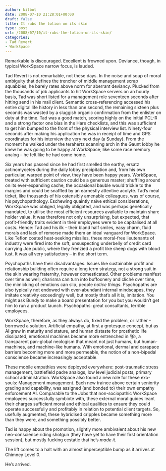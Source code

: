 ```yaml
---
author: kilbot
date: 2008-07-10 21:28:01+00:00
draft: false
title: It rubs the lotion on its skin
type: post
url: /2008/07/10/it-rubs-the-lotion-on-its-skin/
categories:
- Tad Revert
- WorkSpace
---
```


Remarkable is discouraged. Excellent is frowned upon. Deviance, though, in typical WorkSpace narrow focus, is lauded.

Tad Revert is not remarkable, not these days. In the noise and soup of moral ambiguity that defines the trencher of middle management scrap squabbles, he barely rates above norm for aberrant deviancy. Plucked from the thousands of job applicants to hit WorkSpace servers on an hourly basis, Tad was short listed for a management role seventeen seconds after hitting send in his mail client. Semantic cross-referencing accessed his entire digital life history in less than one second, the remaining sixteen plus seconds was wasted by a sluggish organic confirmation from the enlister on duty at the time. Tad was a good match, scoring highly on the initial PCL-R and a strong factor one bias in the Hare checklists, and this was sufficient to get him bumped to the front of the physical interview list. Ninety-four seconds after making his application he was in receipt of time and GPS coordinates for his interview the very next day (a Sunday). From the moment he walked under the terahertz scanning arch in the Gaunt lobby he knew he was going to be happy at WorkSpace; like some race memory analog – he felt like he had come home.

Six years has passed since he had first smelled the earthy, ersatz actinomycetes during the daily lobby precipitation and, from his own particular, warped point of view, they have been happy years. WorkSpace, treated with sufficient caution could be a generous master; shuffling around on its ever-expanding cache, the occasional bauble would trickle to the margins and could be snaffled by an earnestly attentive acolyte. Tad’s meal ticket, like thousands of his ostensibly amenable colleagues, was of course, his psychopathology. Eschewing quaintly naïve ethical considerations, WorkSpace was obliged, legally obligated, and was perhaps genetically mandated, to utilise the most efficient resources available to maintain share holder value. It was therefore not only unsurprising, but expected, that profit-friendly traits evident in their employees were to be capitalised at all costs. Hence: Tad and his ilk – their bland half smiles, easy charm, fluid morals and lack of remorse made them an ideal vanguard for WorkSpace. Like Teflon coated heat-seeking missiles, these moral-free lieutenants of industry were fired into the soft, unsuspecting underbelly of credit card carrying Joe public, where they frenzied a profit like sheep dogs with blood lust. It was all very satisfactory – in the short term.

Psychopaths have their disadvantages. Issues like sustainable profit and relationship building often require a long term strategy, not a strong suit in the skin wearing fraternity, however domesticated. Other problems manifest over time as well; charisma can turn into buffoonery and cliché over time, the mimicking of emotions can slip, people _notice things_. Psychopaths are also typically not endowed with over-abundant internal mindscapes, they imitate creativity exceedingly well, but mostly that’s all it is, imitation. You might ask Bundy to make a board presentation for you but you wouldn’t get him to run a product launch. Psychopaths: great consultants, terrible employees.

WorkSpace, therefore, as they always do, fixed the problem, or rather – borrowed a solution. Artificial empathy, at first a grotesque concept, but as AI grew in maturity and stature, and human distaste for prosthetic life dissipated, emotional machines became more entrenched in _life_, a transparent pan-global neologism that meant not just humans, but human-machines, and machine-like humans. With emotional, dermal and carapace barriers becoming more and more permeable, the notion of a non-bipedal conscience became increasingly acceptable.

These mobile empathies were deployed everywhere: post-traumatic stress management, battlefield padre analogs, low level judicial posts, primary school administration. WorkSpace also found a new role for these exo-souls: Management management. Each new trainee above certain seniority grading and capability, was assigned (and bonded to) their own empathy enforcement AI. Comparable to the Jobs that non-sociopathic WorkSpace employees successfully symbiote with, these external moral guides leant their charges sufficient moral and ethical qualities to ensure they could operate successfully and profitably in relation to potential client targets. So, usefully augmented, these hybridised cripples became something more than they were, and something possibly better.

Tad is happy about the promotion, slightly more ambivalent about his new neo-conscience riding shotgun (they have yet to have their first orientation session), but mostly fucking ecstatic that he’s _made it_.

The lift comes to a halt with an almost imperceptible bump as it arrives at Chimney Level 0.

He’s arrived.
